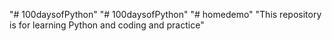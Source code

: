 "# 100daysofPython" 
"# 100daysofPython" 
"# homedemo" 
"This repository is for learning Python and coding and practice"
